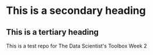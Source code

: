 # This is a secondary heading
## This is a tertiary heading

This is a test repo for The Data Scientist's Toolbox Week 2
